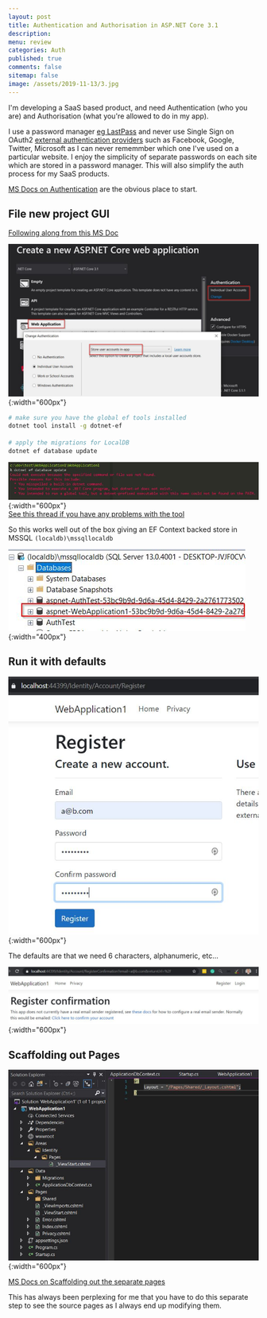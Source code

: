 ```yaml
---
layout: post
title: Authentication and Authorisation in ASP.NET Core 3.1 
description: 
menu: review
categories: Auth 
published: true 
comments: false     
sitemap: false
image: /assets/2019-11-13/3.jpg
---
```



I'm developing a SaaS based product, and need Authentication (who you are) and Authorisation (what you're allowed to do in my app).

I use a password manager [eg LastPass](https://lastpass.com) and never use Single Sign on OAuth2 [external authentication providers](https://docs.microsoft.com/en-gb/aspnet/core/security/authentication/social/?view=aspnetcore-3.1&tabs=visual-studio) such as Facebook, Google, Twitter, Microsoft as I can never rememmber which one I've used on a particular website. I enjoy the simplicity of separate passwords on each site which are stored in a password manager. This will also simplify the auth process for my SaaS products.

[MS Docs on Authentication](https://docs.microsoft.com/en-gb/aspnet/core/security/authentication/individual?view=aspnetcore-3.1) are the obvious place to start.

## File new project GUI

[Following along from this MS Doc](https://docs.microsoft.com/en-gb/aspnet/core/security/authentication/identity?view=aspnetcore-3.1&tabs=visual-studio) 

![alt text](/assets/2020-01-09/40.jpg "Individual user account"){:width="600px"}  

```bash
# make sure you have the global ef tools installed
dotnet tool install -g dotnet-ef

# apply the migrations for LocalDB
dotnet ef database update
```

![alt text](/assets/2020-01-09/41.jpg "Error doing a dotnet ef database update"){:width="600px"}  
[See this thread if you have any problems with the tool](https://github.com/dotnet/efcore/issues/15448)  

So this works well out of the box giving an EF Context backed store in MSSQL `(localdb)\mssqllocaldb`

![alt text](/assets/2020-01-09/43.jpg "Generate the db locally using migrations"){:width="400px"}  

## Run it with defaults

![alt text](/assets/2020-01-09/45.jpg "it works!"){:width="600px"}  

The defaults are that we need 6 characters, alphanumeric, etc...

![alt text](/assets/2020-01-09/46.jpg "nice developer friendly auto email confirm"){:width="600px"}  



## Scaffolding out Pages

![alt text](/assets/2020-01-09/44.jpg "Where are the pages?"){:width="600px"}  

[MS Docs on Scaffolding out the separate pages](https://docs.microsoft.com/en-gb/aspnet/core/security/authentication/scaffold-identity?view=aspnetcore-3.1&tabs=visual-studio#scaffold-identity-into-a-razor-project-with-authorization)

This has always been perplexing for me that you have to do this separate step to see the source pages as I always end up modifying them.